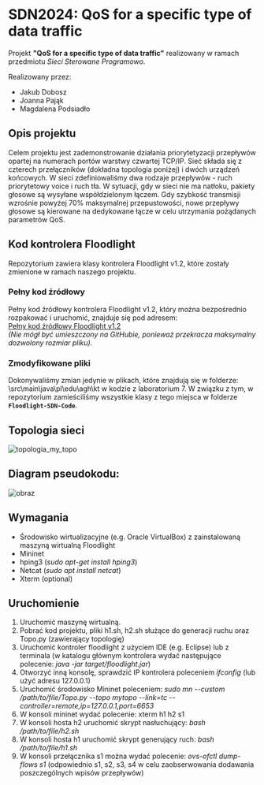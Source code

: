 # SDN2024: QoS for a specific type of data traffic

Projekt __"QoS for a specific type of data traffic"__ realizowany w ramach przedmiotu _Sieci Sterowane Programowo_.

Realizowany przez:
* Jakub Dobosz
* Joanna Pająk
* Magdalena Podsiadło

## Opis projektu 

Celem projektu jest zademonstrowanie działania priorytetyzacji przepływów opartej na numerach portów warstwy czwartej TCP/IP. 
Sieć składa się z czterech przełączników (dokładna topologia poniżej) i dwóch urządzeń końcowych. W sieci zdefiniowaliśmy dwa rodzaje przepływów - ruch priorytetowy voice i ruch tła. W sytuacji, gdy w sieci nie ma natłoku, pakiety głosowe są wysyłane współdzielonym łączem. Gdy szybkość transmisji wzrośnie powyżej 70% maksymalnej przepustowości, nowe przepływy głosowe są kierowane na dedykowane łącze w celu utrzymania pożądanych parametrów QoS.

## Kod kontrolera Floodlight

Repozytorium zawiera klasy kontrolera Floodlight v1.2, które zostały zmienione w ramach naszego projektu.

### Pełny kod źródłowy
Pełny kod źródłowy kontrolera Floodlight v1.2, który można bezpośrednio rozpakować i uruchomić, znajduje się pod adresem:  
[Pełny kod źródłowy Floodlight v1.2](https://drive.google.com/drive/folders/1qnSGO91XvutRrXoLWzKFYeglNx3ZJCt6?usp=sharing)  
*(Nie mógł być umieszczony na GitHubie, ponieważ przekracza maksymalny dozwolony rozmiar pliku).*

### Zmodyfikowane pliki
Dokonywaliśmy zmian jedynie w plikach, które znajdują się w folderze: \src\main\java\pl\edu\agh\kt w kodzie z laboratorium 7. W związku z tym, w repozytorium zamieściliśmy wszystkie klasy z tego miejsca w folderze **`Floodlight-SDN-Code`**.

## Topologia sieci

![topologia_my_topo](https://github.com/user-attachments/assets/327822bb-de18-4d74-846b-41ffae9960f8)


## Diagram pseudokodu:

![obraz](https://github.com/user-attachments/assets/fb100162-14c6-4c15-a4eb-85d2a875b2d1)


## Wymagania
* Środowisko wirtualizacyjne (e.g. Oracle VirtualBox) z zainstalowaną maszyną wirtualną Floodlight
* Mininet
* hping3 (*sudo apt-get install hping3*)
* Netcat (*sudo apt install netcat*)
* Xterm (optional)

## Uruchomienie
1. Uruchomić maszynę wirtualną.
2. Pobrać kod projektu, pliki h1.sh, h2.sh służące do generacji ruchu oraz Topo.py (zawierający topologię)
3. Uruchomić kontroler floodlight z użyciem IDE (e.g. Eclipse) lub z terminala (w katalogu głównym kontrolera wydać następujące polecenie: *java -jar target/floodlight.jar*)
4. Otworzyć inną konsolę, sprawdzić IP kontrolera poleceniem *ifconfig* (lub użyć adresu 127.0.0.1)
5. Uruchomić środowisko Mininet poleceniem: *sudo mn --custom /path/to/file/Topo.py --topo mytopo --link=tc --controller=remote,ip=127.0.0.1,port=6653*
6. W konsoli mininet wydać polecenie: xterm h1 h2 s1
7. W konsoli hosta h2 uruchomić skrypt nasłuchujący: *bash /path/to/file/h2.sh*
8. W konsoli hosta h1 uruchomić skrypt generujący ruch: *bash /path/to/file/h1.sh*
9. W konsoli przełącznika s1 można wydać polecenie: *ovs-ofctl dump-flows s1* (odpowiednio s1, s2, s3, s4 w celu zaobserwowania dodawania poszczególnych wpisów przepływów)


